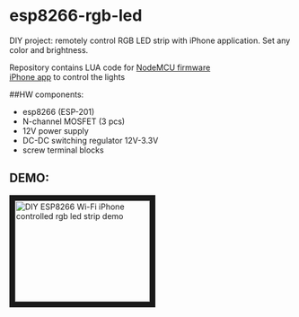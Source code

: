 # esp8266-rgb-led
DIY project: remotely control RGB LED strip with iPhone application. Set any color and brightness.

Repository contains LUA code for [NodeMCU firmware](https://github.com/nodemcu/nodemcu-firmware)   
[iPhone app](https://github.com/frizzby/esp8266-rgb-led.git) to control the lights

##HW components:
* esp8266 (ESP-201)
* N-channel MOSFET (3 pcs)
* 12V power supply
* DC-DC switching regulator 12V-3.3V
* screw terminal blocks

## DEMO: 

<a href="http://www.youtube.com/watch?feature=player_embedded&v=0MH7v-J_NmY" target="_blank"><img src="http://img.youtube.com/vi/0MH7v-J_NmY/0.jpg" alt="DIY ESP8266 Wi-Fi iPhone controlled rgb led strip demo" width="240" height="180" border="10" /></a>
